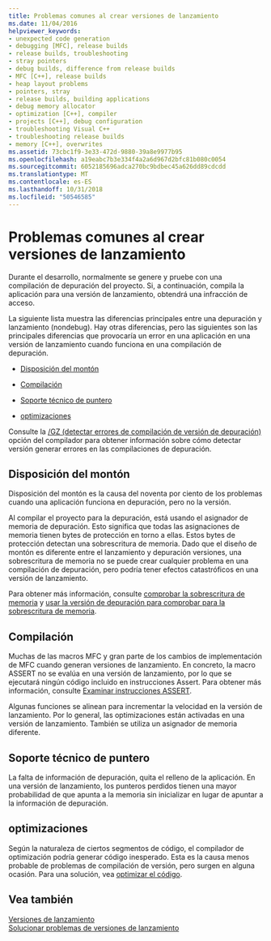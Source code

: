 ```yaml
---
title: Problemas comunes al crear versiones de lanzamiento
ms.date: 11/04/2016
helpviewer_keywords:
- unexpected code generation
- debugging [MFC], release builds
- release builds, troubleshooting
- stray pointers
- debug builds, difference from release builds
- MFC [C++], release builds
- heap layout problems
- pointers, stray
- release builds, building applications
- debug memory allocator
- optimization [C++], compiler
- projects [C++], debug configuration
- troubleshooting Visual C++
- troubleshooting release builds
- memory [C++], overwrites
ms.assetid: 73cbc1f9-3e33-472d-9880-39a8e9977b95
ms.openlocfilehash: a19eabc7b3e334f4a2a6d967d2bfc81b080c0054
ms.sourcegitcommit: 6052185696adca270bc9bdbec45a626dd89cdcdd
ms.translationtype: MT
ms.contentlocale: es-ES
ms.lasthandoff: 10/31/2018
ms.locfileid: "50546585"
---
```

# <a name="common-problems-when-creating-a-release-build"></a>Problemas comunes al crear versiones de lanzamiento

Durante el desarrollo, normalmente se genere y pruebe con una compilación de depuración del proyecto. Si, a continuación, compila la aplicación para una versión de lanzamiento, obtendrá una infracción de acceso.

La siguiente lista muestra las diferencias principales entre una depuración y lanzamiento (nondebug). Hay otras diferencias, pero las siguientes son las principales diferencias que provocaría un error en una aplicación en una versión de lanzamiento cuando funciona en una compilación de depuración.

- [Disposición del montón](#_core_heap_layout)

- [Compilación](#_core_compilation)

- [Soporte técnico de puntero](#_core_pointer_support)

- [optimizaciones](#_core_optimizations)

Consulte la [/GZ (detectar errores de compilación de versión de depuración)](../../build/reference/gz-enable-stack-frame-run-time-error-checking.md) opción del compilador para obtener información sobre cómo detectar versión generar errores en las compilaciones de depuración.

##  <a name="_core_heap_layout"></a> Disposición del montón

Disposición del montón es la causa del noventa por ciento de los problemas cuando una aplicación funciona en depuración, pero no la versión.

Al compilar el proyecto para la depuración, está usando el asignador de memoria de depuración. Esto significa que todas las asignaciones de memoria tienen bytes de protección en torno a ellas. Estos bytes de protección detectan una sobrescritura de memoria. Dado que el diseño de montón es diferente entre el lanzamiento y depuración versiones, una sobrescritura de memoria no se puede crear cualquier problema en una compilación de depuración, pero podría tener efectos catastróficos en una versión de lanzamiento.

Para obtener más información, consulte [comprobar la sobrescritura de memoria](../../build/reference/checking-for-memory-overwrites.md) y [usar la versión de depuración para comprobar para la sobrescritura de memoria](../../build/reference/using-the-debug-build-to-check-for-memory-overwrite.md).

##  <a name="_core_compilation"></a> Compilación

Muchas de las macros MFC y gran parte de los cambios de implementación de MFC cuando generan versiones de lanzamiento. En concreto, la macro ASSERT no se evalúa en una versión de lanzamiento, por lo que se ejecutará ningún código incluido en instrucciones Assert. Para obtener más información, consulte [Examinar instrucciones ASSERT](../../build/reference/using-verify-instead-of-assert.md).

Algunas funciones se alinean para incrementar la velocidad en la versión de lanzamiento. Por lo general, las optimizaciones están activadas en una versión de lanzamiento. También se utiliza un asignador de memoria diferente.

##  <a name="_core_pointer_support"></a> Soporte técnico de puntero

La falta de información de depuración, quita el relleno de la aplicación. En una versión de lanzamiento, los punteros perdidos tienen una mayor probabilidad de que apunta a la memoria sin inicializar en lugar de apuntar a la información de depuración.

##  <a name="_core_optimizations"></a> optimizaciones

Según la naturaleza de ciertos segmentos de código, el compilador de optimización podría generar código inesperado. Esta es la causa menos probable de problemas de compilación de versión, pero surgen en alguna ocasión. Para una solución, vea [optimizar el código](../../build/reference/optimizing-your-code.md).

## <a name="see-also"></a>Vea también

[Versiones de lanzamiento](../../build/reference/release-builds.md)<br/>
[Solucionar problemas de versiones de lanzamiento](../../build/reference/fixing-release-build-problems.md)